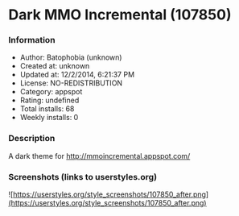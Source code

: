 # Dark MMO Incremental (107850)

### Information
- Author: Batophobia (unknown)
- Created at: unknown
- Updated at: 12/2/2014, 6:21:37 PM
- License: NO-REDISTRIBUTION
- Category: appspot
- Rating: undefined
- Total installs: 68
- Weekly installs: 0


### Description
A dark theme for http://mmoincremental.appspot.com/


### Screenshots (links to userstyles.org)
![https://userstyles.org/style_screenshots/107850_after.png](https://userstyles.org/style_screenshots/107850_after.png)


